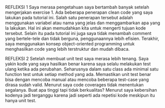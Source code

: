 REFLEKSI 1
Saya merasa pengetahuan saya bertambah banyak setelah mengerjakan exercise 1. Ada beberapa penerapan clean code yang saya lakukan pada tutorial ini. Salah satu penerapan tersebut adalah menggunakan variabel atau nama yang jelas dan menggambarkan apa yang Ia lakukan. Hal ini akan memudahkan kita untuk mengerti tujuan kode tersebut. Selain itu pada tutorial ini juga saya tidak menambah comment yang bertele-tele dan tidak berguna, penggunaannya lebih efisien. Terakhir, saya menggunakan konsep object-oriented programming untuk menghasilkan code yang lebih terstruktur dan mudah dibaca.

REFLEKSI 2
Setelah membuat unit test saya merasa lebih tenang. Saya yakin kode yang saya hasilkan benar karena saya selalu melakukan test ulang ketika ada perubahan. Seharusnya dalam satu class ada minimal satu function test untuk setiap method yang ada. Memastikan unit test benar bisa dengan mencoba manual atau mencoba beberapa test-case yang dirasa sudah valid. Menurut saya code coverages tidak menentukan segalanya. Buat apa tinggi tapi tidak berkualitas? Menurut saya kebersihan kodenya jadi terganggu karena jadi seperti ada repetisi kode meskipun itu hanya unit test.
